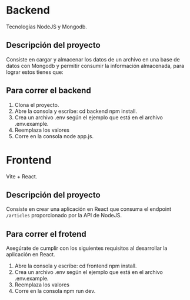 # Backend

Tecnologías NodeJS y Mongodb.

## Descripción del proyecto

Consiste en cargar y almacenar los datos de un archivo en una base de datos con Mongodb y permitir consumir la información almacenada, para lograr estos tienes que: 

## Para correr el backend

1. Clona el proyecto.
2. Abre la consola y escribe: cd backend npm install.
3. Crea un archivo .env según el ejemplo que está en el archivo .env.example.
4. Reemplaza los valores
5. Corre en la consola node app.js.

# Frontend

Vite + React.

## Descripción del proyecto
Consiste en crear una aplicación en React que consuma el endpoint `/articles` proporcionado por la API de NodeJS.

## Para correr el frotend

Asegúrate de cumplir con los siguientes requisitos al desarrollar la aplicación en React. 

1. Abre la consola y escribe: cd frontend npm install.
3. Crea un archivo .env según el ejemplo que está en el archivo .env.example.
4. Reemplaza los valores
5. Corre en la consola npm run dev.
